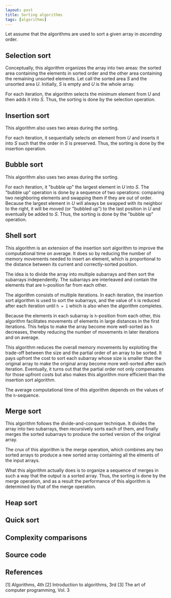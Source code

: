 ```yaml
---
layout: post
title: Sorting algorithms
tags: [algorithms]
---
```


Let assume that the algorithms are used to sort a given array in _ascending_ order.

## Selection sort

Conceptually, this algorithm organizes the array into two areas: the sorted area containing the elements in sorted order and the other area containing the remaining unsorted elements. Let call the sorted area _S_ and the unsorted area _U_. Initially, _S_ is empty and _U_ is the whole array. 

For each iteration, the algorithm selects the minimum element from _U_ and then adds it into _S_. Thus, the sorting is done by the selection operation.

<!--break-->

## Insertion sort

This algorithm also uses two areas during the sorting.

For each iteration, it sequentially selects _an_ element from _U_ and inserts it into _S_ such that the order in _S_ is preserved. Thus, the sorting is done by the insertion operation.

## Bubble sort

This algorithm also uses two areas during the sorting.

For each iteration, it "bubble up" the largest element in _U_ into _S_. The "bubble up" operation is done by a sequence of two operations: comparing two neighboring elements and swapping them if they are out of order. Because the largest element in _U_ will always be swapped with its neighbor to the right, it will be moved (or "bubbled up") to the last position in _U_ and eventually be added to _S_. Thus, the sorting is done by the "bubble up" operation.

## Shell sort

This algorithm is an extension of the insertion sort algorithm to improve the computational time on average. It does so by reducing the number of memory movements needed to insert an element, which is proportional to the distance between its current and correctly-sorted position.

The idea is to divide the array into multiple subarrays and then sort the subarrays independently. The subarrays are interleaved and contain the elements that are `h`-position far from each other. 

The algorithm consists of multiple iterations. In each iteration, the insertion sort algorithm is used to sort the subarrays, and the value of `h` is reduced after each iteration until `h = 1` which is also when the algorithm completes.

Because the elements in each subarray is `h`-position from each other, this algorithm facilitates movements of elements in large distances in the first iterations. This helps to make the array become more well-sorted as `h` decreases, thereby reducing the number of movements in later iterations and on average.

This algorithm reduces the overall memory movements by exploiting the trade-off between the size and the partial order of an array to be sorted. It pays upfront the cost to sort each subarray whose size is smaller than the original array to make the original array become more well-sorted after each iteration. Eventually, it turns out that the partial order not only compensates for those upfront costs but also makes this algorithm more efficient than the insertion sort algorithm.

The average computational time of this algorithm depends on the values of the `h`-sequence.

## Merge sort

This algorithm follows the divide-and-conquer technique. It divides the array into two subarrays, then recursively sorts each of them, and finally merges the sorted subarrays to produce the sorted version of the original array.

The crux of this algorithm is the merge operation, which combines any two sorted arrays to produce a new sorted array containing all the elments of the input arrays.

What this algorithm actually does is to organize a sequence of merges in such a way that the output is a sorted array. Thus, the sorting is done by the merge operation, and as a result the performance of this algorithm is determined by that of the merge operation.

## Heap sort

## Quick sort

## Complexity comparisons

## Source code

## References

[1] Algorithms, 4th
[2] Introduction to algorithms, 3rd
[3] The art of computer programming, Vol. 3